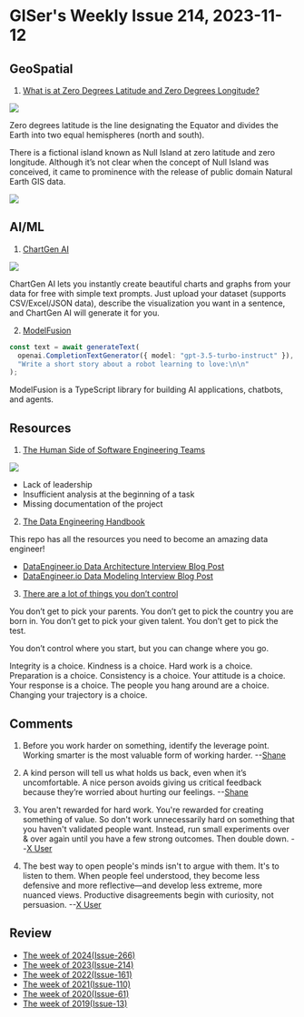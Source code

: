 # GISer's Weekly Issue 214, 2023-11-12

## GeoSpatial

1. [What is at Zero Degrees Latitude and Zero Degrees Longitude?](https://www.geographyrealm.com/zero-degrees-latitude-and-zero-degrees-longitude/)

![](https://www.geographyrealm.com/wp-content/uploads/2015/09/prime-meridian-equator-world-map.jpg)

Zero degrees latitude is the line designating the Equator and divides the Earth into two equal hemispheres (north and south).

There is a fictional island known as Null Island at zero latitude and zero longitude. Although it’s not clear when the concept of Null Island was conceived, it came to prominence with the release of public domain Natural Earth GIS data.

![](https://www.geographyrealm.com/wp-content/uploads/2015/09/Null_Island_2017-curran-graham.jpg)

## AI/ML

1. [ChartGen AI](https://www.einblick.ai/chartgenai/)

![](https://cdn.sanity.io/images/1xvnv7n3/production/4ab6414945f4ac10f3b715ca95664561eb0e6288-1978x1046.png?q=75&fit=max&auto=format&dpr=2)

ChartGen AI lets you instantly create beautiful charts and graphs from your data for free with simple text prompts. Just upload your dataset (supports CSV/Excel/JSON data), describe the visualization you want in a sentence, and ChartGen AI will generate it for you.

2. [ModelFusion](https://github.com/lgrammel/modelfusion)

```ts
const text = await generateText(
  openai.CompletionTextGenerator({ model: "gpt-3.5-turbo-instruct" }),
  "Write a short story about a robot learning to love:\n\n"
);
```

ModelFusion is a TypeScript library for building AI applications, chatbots, and agents.

## Resources

1. [The Human Side of Software Engineering Teams](https://newsletter.getdx.com/p/human-challenges-software-engineering)

![](https://substackcdn.com/image/fetch/w_1272,c_limit,f_webp,q_auto:good,fl_progressive:steep/https%3A%2F%2Fsubstack-post-media.s3.amazonaws.com%2Fpublic%2Fimages%2F87292bd5-dcc0-4bcd-812a-2157116085af_1760x1380.png)

- Lack of leadership
- Insufficient analysis at the beginning of a task
- Missing documentation of the project

2. [The Data Engineering Handbook](https://github.com/DataEngineer-io/data-engineer-handbook)

This repo has all the resources you need to become an amazing data engineer!

- [DataEngineer.io Data Architecture Interview Blog Post](https://blog.dataengineer.io/p/how-to-pass-the-data-architecture)
- [DataEngineer.io Data Modeling Interview Blog Post](https://blog.dataengineer.io/p/how-to-pass-the-data-modeling-round)

3. [There are a lot of things you don’t control](https://fs.blog/brain-food/november-12-2023/)

You don’t get to pick your parents.
You don’t get to pick the country you are born in.
You don’t get to pick your given talent.
You don’t get to pick the test.

You don’t control where you start, but you can change where you go.

Integrity is a choice.
Kindness is a choice.
Hard work is a choice.
Preparation is a choice.
Consistency is a choice.
Your attitude is a choice.
Your response is a choice.
The people you hang around are a choice.
Changing your trajectory is a choice.

## Comments

1. Before you work harder on something, identify the leverage point. Working smarter is the most valuable form of working harder.
   --[Shane](https://fs.blog/brain-food/november-5-2023/)

2. A kind person will tell us what holds us back, even when it’s uncomfortable. A nice person avoids giving us critical feedback because they’re worried about hurting our feelings.
   --[Shane](https://fs.blog/brain-food/november-5-2023/)

3. You aren't rewarded for hard work. You're rewarded for creating something of value. So don't work unnecessarily hard on something that you haven't validated people want. Instead, run small experiments over & over again until you have a few strong outcomes. Then double down.
   --[X User](https://twitter.com/thejustinwelsh/status/1721935049312842185)

4. The best way to open people's minds isn't to argue with them. It's to listen to them. When people feel understood, they become less defensive and more reflective—and develop less extreme, more nuanced views. Productive disagreements begin with curiosity, not persuasion.
   --[X User](https://twitter.com/AdamMGrant/status/1721560235502952598)

## Review

- [The week of 2024(Issue-266)](../2024/issue-266.md)
- [The week of 2023(Issue-214)](../2023/issue-214.md)
- [The week of 2022(Issue-161)](../2022/issue-161.md)
- [The week of 2021(Issue-110)](../2021/issue-110.md)
- [The week of 2020(Issue-61)](../2020/issue-61.md)
- [The week of 2019(Issue-13)](../2019/issue-13.md)

